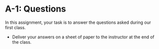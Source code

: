 # A-1: Questions

In this assignment, your task is to answer the questions asked during our first class.
- Deliver your answers on a sheet of paper to the instructor at the end of the class.